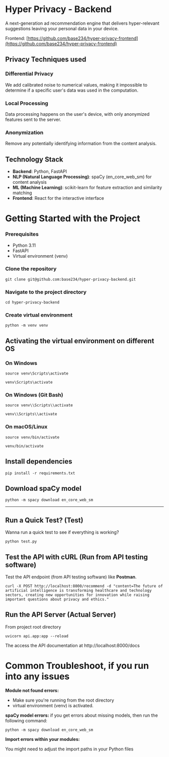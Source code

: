 # Hyper Privacy - Backend
A next-generation ad recommendation engine that delivers hyper-relevant suggestions leaving your personal data in your device.

Frontend: [https://github.com/base234/hyper-privacy-frontend](https://github.com/base234/hyper-privacy-frontend)

## Privacy Techniques used

### Differential Privacy

We add calibrated noise to numerical values, making it impossible to determine if a specific user's data was used in the computation.

### Local Processing

Data processing happens on the user's device, with only anonymized features sent to the server.

### Anonymization

Remove any potentially identifying information from the content analysis.

## Technology Stack

- **Backend**: Python, FastAPI
- **NLP (Natural Language Processing)**: spaCy (en_core_web_sm) for content analysis
- **ML (Machine Learning)**: scikit-learn for feature extraction and similarity matching
- **Frontend**: React for the interactive interface


# Getting Started with the Project

### Prerequisites

- Python 3.11
- FastAPI
- Virtual environment (venv)

### Clone the repository
```
git clone git@github.com:base234/hyper-privacy-backend.git
```
### Navigate to the project directory
```
cd hyper-privacy-backend
```

### Create virtual environment
```
python -m venv venv
```

## Activating the virtual environment on different OS
### On Windows
```
source venv\Scripts\activate
```
```
venv\Scripts\activate
```
### On Windows (Git Bash)
```
source venv\\Scripts\\activate
```
```
venv\\Scripts\\activate
```
### On macOS/Linux
```
source venv/bin/activate
```
```
venv/bin/activate
```


## Install dependencies
```
pip install -r requirements.txt
```

## Download spaCy model
```
python -m spacy download en_core_web_sm
```

---

## Run a Quick Test? (Test)
Wanna run a quick test to see if everything is working?
```
python test.py
```

## Test the API with cURL (Run from API testing software)
Test the API endpoint (from API testing software) like **Postman**.
```
curl -X POST http://localhost:8000/recommend -d "content=The future of artificial intelligence is transforming healthcare and technology sectors, creating new opportunities for innovation while raising important questions about privacy and ethics."
```

## Run the API Server (Actual Server)
From project root directory
```
uvicorn api.app:app --reload
```

The access the API documentation at http://localhost:8000/docs


# Common Troubleshoot, if you run into any issues

**Module not found errors:**

- Make sure you're running from the root directory
- virtual environment (venv) is activated.


**spaCy model errors:**
if you get errors about missing models, then run the following command:
```
python -m spacy download en_core_web_sm
```


**Import errors within your modules:**

You might need to adjust the import paths in your Python files
